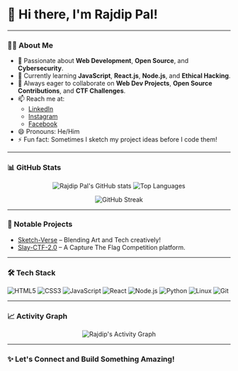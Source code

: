 # 👋 Hi there, I'm Rajdip Pal!

---

### 👨‍💻 About Me
- 👀 Passionate about **Web Development**, **Open Source**, and **Cybersecurity**.
- 🌱 Currently learning **JavaScript**, **React.js**, **Node.js**, and **Ethical Hacking**.
- 💬 Always eager to collaborate on **Web Dev Projects**, **Open Source Contributions**, and **CTF Challenges**.
- 📫 Reach me at:
  - [LinkedIn](https://www.linkedin.com/in/rajdip-pal/)
  - [Instagram](https://www.instagram.com/__rajdip_pal__/)
  - [Facebook](https://www.facebook.com/rp.rajdippal)
- 😄 Pronouns: He/Him
- ⚡ Fun fact: Sometimes I sketch my project ideas before I code them!

---

### 📊 GitHub Stats

<p align="center">
  <img src="https://github-readme-stats.vercel.app/api?username=Rajdip-Pal&show_icons=true&theme=radical" alt="Rajdip Pal's GitHub stats" />
  <img src="https://github-readme-stats.vercel.app/api/top-langs/?username=Rajdip-Pal&layout=compact&theme=radical" alt="Top Languages" />
</p>

<p align="center">
  <img src="https://github-readme-streak-stats.herokuapp.com/?user=Rajdip-Pal&theme=radical" alt="GitHub Streak" />
</p>

---

### 🚀 Notable Projects
- [Sketch-Verse](https://github.com/Sketch-Verse/sketch-verse) – Blending Art and Tech creatively!
- [Slay-CTF-2.0](https://github.com/Souhardya03/Slay-CTF-2.0) – A Capture The Flag Competition platform.

---

### 🛠️ Tech Stack

![HTML5](https://img.shields.io/badge/html5-%23E34F26.svg?&style=for-the-badge&logo=html5&logoColor=white)
![CSS3](https://img.shields.io/badge/css3-%231572B6.svg?&style=for-the-badge&logo=css3&logoColor=white)
![JavaScript](https://img.shields.io/badge/javascript-%23323330.svg?&style=for-the-badge&logo=javascript&logoColor=%23F7DF1E)
![React](https://img.shields.io/badge/react-%2320232a.svg?&style=for-the-badge&logo=react&logoColor=%2361DAFB)
![Node.js](https://img.shields.io/badge/node.js-6DA55F?style=for-the-badge&logo=node.js&logoColor=white)
![Python](https://img.shields.io/badge/python-3670A0?style=for-the-badge&logo=python&logoColor=ffdd54)
![Linux](https://img.shields.io/badge/linux-%23FCC624.svg?&style=for-the-badge&logo=linux&logoColor=black)
![Git](https://img.shields.io/badge/git-%23F05033.svg?&style=for-the-badge&logo=git&logoColor=white)

---

### 📈 Activity Graph
<p align="center">
  <img src="https://github-readme-activity-graph.vercel.app/graph?username=Rajdip-Pal&theme=tokyo-night" alt="Rajdip's Activity Graph" />
</p>

---

### ✨ Let's Connect and Build Something Amazing!
